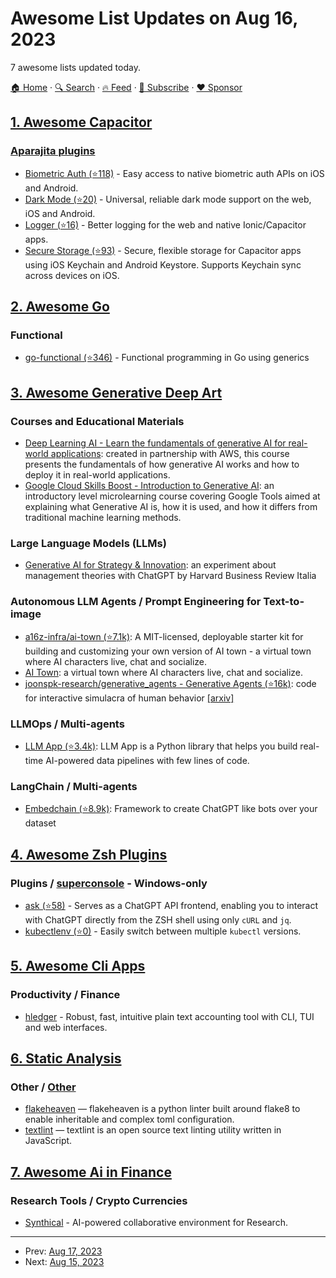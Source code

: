 # Awesome List Updates on Aug 16, 2023

7 awesome lists updated today.

[🏠 Home](/README.md) · [🔍 Search](https://www.trackawesomelist.com/search/) · [🔥 Feed](https://www.trackawesomelist.com/rss.xml) · [📮 Subscribe](https://trackawesomelist.us17.list-manage.com/subscribe?u=d2f0117aa829c83a63ec63c2f&id=36a103854c) · [❤️  Sponsor](https://github.com/sponsors/theowenyoung)



## [1. Awesome Capacitor](/content/riderx/awesome-capacitor/README.md)

### [Aparajita plugins](https://github.com/aparajita?tab=repositories&q=capacitor)

*   [Biometric Auth (⭐118)](https://github.com/aparajita/capacitor-biometric-auth) - Easy access to native biometric auth APIs on iOS and Android.
*   [Dark Mode (⭐20)](https://github.com/aparajita/capacitor-dark-mode) - Universal, reliable dark mode support on the web, iOS and Android.
*   [Logger (⭐16)](https://github.com/aparajita/capacitor-logger) - Better logging for the web and native Ionic/Capacitor apps.
*   [Secure Storage (⭐93)](https://github.com/aparajita/capacitor-secure-storage) - Secure, flexible storage for Capacitor apps using iOS Keychain and Android Keystore. Supports Keychain sync across devices on iOS.

## [2. Awesome Go](/content/avelino/awesome-go/README.md)

### Functional

*   [go-functional (⭐346)](https://github.com/BooleanCat/go-functional) - Functional programming in Go using generics

## [3. Awesome Generative Deep Art](/content/filipecalegario/awesome-generative-deep-art/README.md)

### Courses and Educational Materials

*   [Deep Learning AI - Learn the fundamentals of generative AI for real-world applications](https://www.deeplearning.ai/courses/generative-ai-with-llms/): created in partnership with AWS, this course presents the fundamentals of how generative AI works and how to deploy it in real-world applications.
*   [Google Cloud Skills Boost - Introduction to Generative AI](https://www.cloudskillsboost.google/course_templates/536): an introductory level microlearning course covering Google Tools aimed at explaining what Generative AI is, how it is used, and how it differs from traditional machine learning methods.

### Large Language Models (LLMs)

*   [Generative AI for Strategy & Innovation](https://www.hbritalia.it/userUpload/ebook_Generative_AI_inglese.pdf): an experiment about management theories with ChatGPT by Harvard Business Review Italia

### Autonomous LLM Agents / Prompt Engineering for Text-to-image

*   [a16z-infra/ai-town (⭐7.1k)](https://github.com/a16z-infra/AI-town): A MIT-licensed, deployable starter kit for building and customizing your own version of AI town - a virtual town where AI characters live, chat and socialize.
*   [AI Town](https://www.convex.dev/ai-town): a virtual town where AI characters live, chat and socialize.
*   [joonspk-research/generative\_agents - Generative Agents (⭐16k)](https://github.com/joonspk-research/generative_agents): code for interactive simulacra of human behavior [\[arxiv\]](https://arxiv.org/abs/2304.03442)

### LLMOps / Multi-agents

*   [LLM App (⭐3.4k)](https://github.com/pathwaycom/llm-app): LLM App is a Python library that helps you build real-time AI-powered data pipelines with few lines of code.

### LangChain / Multi-agents

*   [Embedchain (⭐8.9k)](https://github.com/embedchain/embedchain): Framework to create ChatGPT like bots over your dataset

## [4. Awesome Zsh Plugins](/content/unixorn/awesome-zsh-plugins/README.md)

### Plugins / [superconsole](https://github.com/alexchmykhalo/superconsole) - Windows-only

*   [ask (⭐58)](https://github.com/Licheam/zsh-ask) - Serves as a ChatGPT API frontend, enabling you to interact with ChatGPT directly from the ZSH shell using only `cURL` and `jq`.
*   [kubectlenv (⭐0)](https://github.com/rafalmasiarek/oh-my-zsh-kubectlenv-plugin) - Easily switch between multiple `kubectl` versions.

## [5. Awesome Cli Apps](/content/agarrharr/awesome-cli-apps/README.md)

### Productivity / Finance

*   [hledger](https://hledger.org/) - Robust, fast, intuitive plain text accounting tool with CLI, TUI and web interfaces.

## [6. Static Analysis](/content/analysis-tools-dev/static-analysis/README.md)

### Other / [Other](#other-1)

*   [flakeheaven](https://pypi.org/project/flakeheaven/) — flakeheaven is a python linter built around flake8 to enable inheritable and complex toml configuration.
*   [textlint](https://textlint.github.io/) — textlint is an open source text linting utility written in JavaScript.

## [7. Awesome Ai in Finance](/content/georgezouq/awesome-ai-in-finance/README.md)

### Research Tools / Crypto Currencies

*   [Synthical](https://synthical.com) - AI-powered collaborative environment for Research.

---

- Prev: [Aug 17, 2023](/content/2023/08/17/README.md)
- Next: [Aug 15, 2023](/content/2023/08/15/README.md)